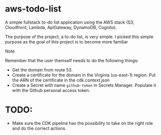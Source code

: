 # aws-todo-list
A simple fullstack to-do list application using the AWS stack (S3, Cloudfront, Lambda, ApiGateway, DynamoDB, Cognito).

The purpose of the project, a to-do list, is very simple. I picked this simple purpose as the goal of this project is to become more familiar

Note

Remember that the user themself needs to do the following things:

* Get the domain from route 53.
* Create a certificate for the domain in the Virginia (us-east-1) region. Put the ARN of the certificate in the cdk.context.json
* Create a Secret with name `github-token` in Secrets Manager. Populate it with the Github personal access token.

# TODO:

* Make sure the CDK pipeline has the possibility to take on the right role and do the correct actions.